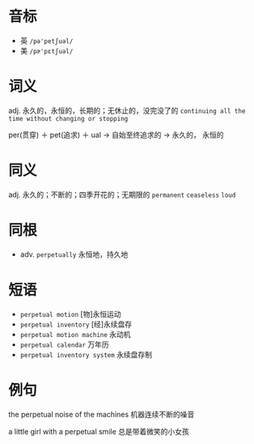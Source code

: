 # 音标

- 英 `/pə'petʃuəl/`
- 美 `/pɚ'pɛtʃuəl/`

# 词义

adj. 永久的，永恒的，长期的；无休止的，没完没了的
`continuing all the time without changing or stopping`



per(贯穿) ＋ pet(追求) ＋ ual → 自始至终追求的 → 永久的， 永恒的

# 同义

adj. 永久的；不断的；四季开花的；无期限的
`permanent` `ceaseless` `loud`

# 同根

- adv. `perpetually` 永恒地，持久地

# 短语

- `perpetual motion` [物]永恒运动
- `perpetual inventory` [经]永续盘存
- `perpetual motion machine` 永动机
- `perpetual calendar` 万年历
- `perpetual inventory system` 永续盘存制

# 例句

the perpetual noise of the machines
机器连续不断的噪音

a little girl with a perpetual smile
总是带着微笑的小女孩


